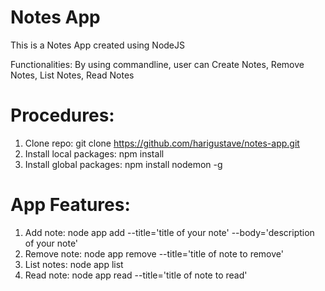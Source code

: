Notes App
=========

This is a Notes App created using NodeJS

Functionalities: By using commandline, user can Create Notes, Remove Notes, List Notes, Read Notes

Procedures:
===========

1. Clone repo: git clone https://github.com/harigustave/notes-app.git
2. Install local packages: npm install
3. Install global packages: npm install nodemon -g

App Features:
=============
1. Add note: node app add --title='title of your note' --body='description of your note'
2. Remove note: node app remove --title='title of note to remove'
3. List notes: node app list
4. Read note: node app read --title='title of note to read'

